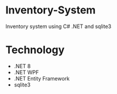 # Inventory-System
Inventory system using C# .NET and sqlite3

# Technology
- .NET 8
- .NET WPF
- .NET Entity Framework
- sqlite3
